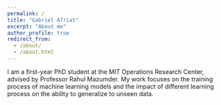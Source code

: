 ```yaml
---
permalink: /
title: "Gabriel Afriat"
excerpt: "About me"
author_profile: true
redirect_from: 
  - /about/
  - /about.html
---
```


I am a first-year PhD student at the MIT Operations Research Center, advised by Professor Rahul Mazumder. My work focuses on the training process of machine learning models and the impact of different learning process on the ability to generalize to unseen data.


